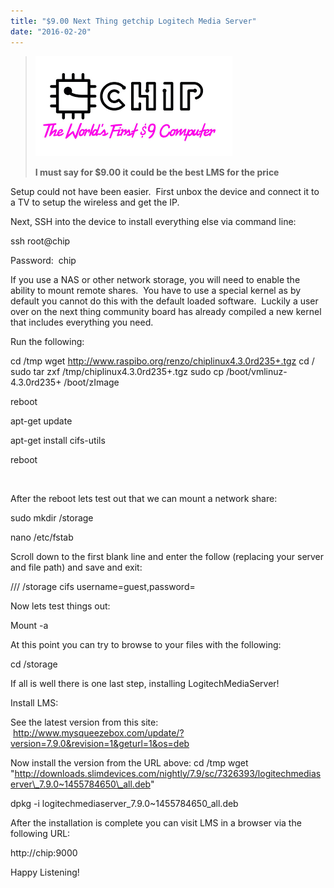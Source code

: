 ```yaml
---
title: "$9.00 Next Thing getchip Logitech Media Server"
date: "2016-02-20"
---
```


> [![getchip](images/getchip.png)](http://www.thesterk.com/wp-content/uploads/2016/02/getchip.png)
> 
> **I must say for $9.00 it could be the best LMS for the price**

Setup could not have been easier.  First unbox the device and connect it to a TV to setup the wireless and get the IP.

Next, SSH into the device to install everything else via command line:

ssh root@chip

Password:  chip

If you use a NAS or other network storage, you will need to enable the ability to mount remote shares.  You have to use a special kernel as by default you cannot do this with the default loaded software.  Luckily a user over on the next thing community board has already compiled a new kernel that includes everything you need.

Run the following:

cd /tmp wget http://www.raspibo.org/renzo/chiplinux4.3.0rd235+.tgz cd / sudo tar zxf /tmp/chiplinux4.3.0rd235+.tgz sudo cp /boot/vmlinuz-4.3.0rd235+ /boot/zImage

reboot

apt-get update

apt-get install cifs-utils

reboot

 

After the reboot lets test out that we can mount a network share:

sudo mkdir /storage

nano /etc/fstab

Scroll down to the first blank line and enter the follow (replacing your server and file path) and save and exit:

//<serverip>/<file path> /storage cifs username=guest,password=

Now lets test things out:

Mount -a

At this point you can try to browse to your files with the following:

cd /storage

If all is well there is one last step, installing LogitechMediaServer!

Install LMS:

See the latest version from this site:  http://www.mysqueezebox.com/update/?version=7.9.0&revision=1&geturl=1&os=deb

Now install the version from the URL above: cd /tmp wget "http://downloads.slimdevices.com/nightly/7.9/sc/7326393/logitechmediaserver\_7.9.0~1455784650\_all.deb"

dpkg -i logitechmediaserver\_7.9.0~1455784650\_all.deb

After the installation is complete you can visit LMS in a browser via the following URL:

http://chip:9000

Happy Listening!

